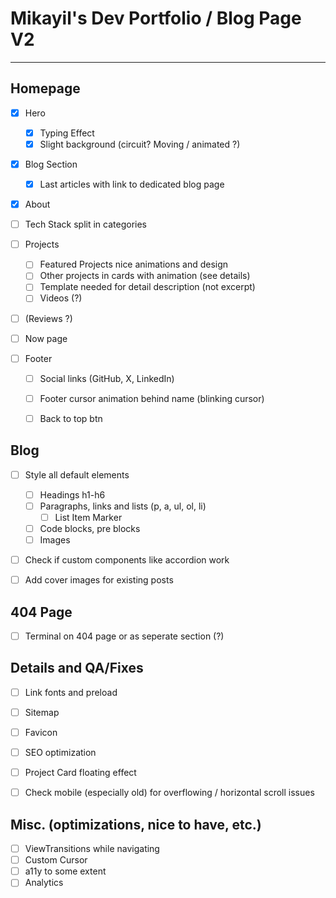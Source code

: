 # Mikayil's Dev Portfolio / Blog Page V2
---
## Homepage
- [x] Hero
	- [x] Typing Effect
	- [x] Slight background (circuit? Moving / animated ?)

- [x] Blog Section
	- [x] Last articles with link to dedicated blog page

- [x] About

- [ ] Tech Stack split in categories
	
- [ ] Projects
	- [ ] Featured Projects nice animations and design
	- [ ] Other projects in cards with animation (see details)
	- [ ] Template needed for detail description (not excerpt)
	- [ ] Videos (?)

- [ ] (Reviews ?)

- [ ] Now page

- [ ] Footer
	- [ ] Social links (GitHub, X, LinkedIn)
	- [ ] Footer cursor animation behind name (blinking cursor)
	- [ ] Back to top btn


## Blog
- [ ] Style all default elements
	- [ ] Headings h1-h6
	- [ ] Paragraphs, links and lists (p, a, ul, ol, li)
		- [ ] List Item Marker
	- [ ] Code blocks, pre blocks
	- [ ] Images

- [ ] Check if custom components like accordion work

- [ ] Add cover images for existing posts


## 404 Page
- [ ] Terminal on 404 page or as seperate section (?)


## Details and QA/Fixes
- [ ] Link fonts and preload
- [ ] Sitemap
- [ ] Favicon
- [ ] SEO optimization
- [ ] Project Card floating effect
- [ ] Check mobile (especially old) for overflowing / horizontal scroll issues


## Misc. (optimizations, nice to have, etc.)
- [ ] ViewTransitions while navigating
- [ ] Custom Cursor
- [ ] a11y to some extent
- [ ] Analytics
